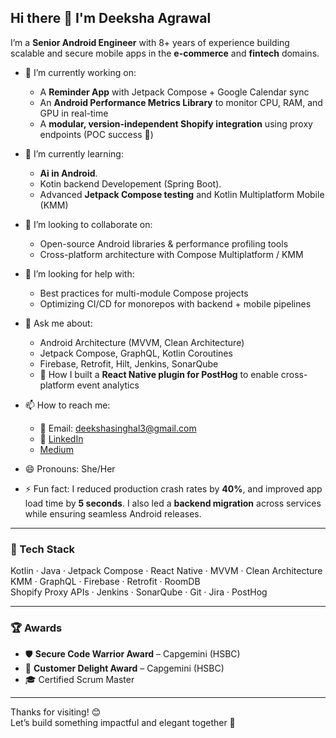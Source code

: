 ## Hi there 👋 I'm Deeksha Agrawal

I’m a **Senior Android Engineer** with 8+ years of experience building scalable and secure mobile apps in the **e-commerce** and **fintech** domains.

- 🔭 I’m currently working on:
  - A **Reminder App** with Jetpack Compose + Google Calendar sync
  - An **Android Performance Metrics Library** to monitor CPU, RAM, and GPU in real-time
  - A **modular, version-independent Shopify integration** using proxy endpoints (POC success 🚀)

- 🌱 I’m currently learning:
  - **Ai in Android**. 
  - Kotin backend Developement (Spring Boot). 
  - Advanced **Jetpack Compose testing** and Kotlin Multiplatform Mobile (KMM)

- 👯 I’m looking to collaborate on:
  - Open-source Android libraries & performance profiling tools
  - Cross-platform architecture with Compose Multiplatform / KMM

- 🤔 I’m looking for help with:
  - Best practices for multi-module Compose projects
  - Optimizing CI/CD for monorepos with backend + mobile pipelines

- 💬 Ask me about:
  - Android Architecture (MVVM, Clean Architecture)
  - Jetpack Compose, GraphQL, Kotlin Coroutines
  - Firebase, Retrofit, Hilt, Jenkins, SonarQube
  - 🎯 How I built a **React Native plugin for PostHog** to enable cross-platform event analytics

- 📫 How to reach me:
  - 📧 Email: deekshasinghal3@gmail.com  
  - 💼 [LinkedIn](https://www.linkedin.com/in/agrawaldeeksha26/)
  - [Medium](https://medium.com/@deekshasinghal3)

- 😄 Pronouns: She/Her  
- ⚡ Fun fact: I reduced production crash rates by **40%**, and improved app load time by **5 seconds**. I also led a **backend migration** across services while ensuring seamless Android releases.

---

### 🧰 Tech Stack

Kotlin · Java · Jetpack Compose · React Native · MVVM · Clean Architecture  
KMM · GraphQL · Firebase · Retrofit · RoomDB  
Shopify Proxy APIs · Jenkins · SonarQube · Git · Jira · PostHog

---

### 🏆 Awards

- 🛡️ **Secure Code Warrior Award** – Capgemini (HSBC)
- 🌟 **Customer Delight Award** – Capgemini (HSBC)
- 🎓 Certified Scrum Master

---

Thanks for visiting! 😊  
Let’s build something impactful and elegant together 🚀
